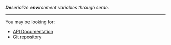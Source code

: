_**De**serialize **env**ironment variables through serde._

---

You may be looking for:

- [API Documentation](https://docs.rs/de_env)
- [Git repository](https://github.com/malobre/de_env)
